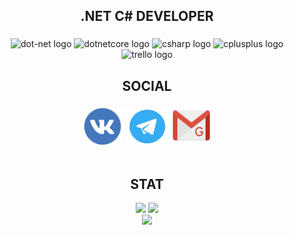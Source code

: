 <h2 align="center">.NET C# DEVELOPER</h2>

###

<div align="Center">
  
  <img src="https://cdn.jsdelivr.net/gh/devicons/devicon/icons/dot-net/dot-net-original.svg" height="60" width="60" alt="dot-net logo"  />
  <img src="https://cdn.jsdelivr.net/gh/devicons/devicon/icons/dotnetcore/dotnetcore-original.svg" height="60" width="60" alt="dotnetcore logo"  />
  <img src="https://cdn.jsdelivr.net/gh/devicons/devicon/icons/csharp/csharp-original.svg" height="60" width="60" alt="csharp logo"  />
  <img src="https://cdn.jsdelivr.net/gh/devicons/devicon/icons/cplusplus/cplusplus-original.svg" height="60" width="60" alt="cplusplus logo"  />
  <img src="https://cdn.jsdelivr.net/gh/devicons/devicon/icons/trello/trello-plain.svg" height="60" width="60" alt="trello logo"  />
</div>

<h2 align="Center">SOCIAL</h2>

<div align="Center">
 <a href="https://vk.com/onecelldm">  <img src="https://github.com/OneCellDM/OneCellDM/blob/main/vk.png" width="60" height="60" alt="vk-logo"  /></a> 
  <a href="https://t.me/onecelldm">  <img src="https://github.com/OneCellDM/OneCellDM/blob/main/TG.png" width="75" height="60" alt="TG-logo"  /></a> 
   <a href="mailto:pokesm.pe@gmail.com">  <img src="https://github.com/OneCellDM/OneCellDM/blob/main/gmail.webp" width="60" height="65" alt="gmail"  /></a> 
</div>

<br clear="both">
<h2 align="center">STAT</h2>
<div align="Center">
  <img src="https://github-readme-stats.vercel.app/api?username=OneCellDM&theme=gruvbox&hide_border=false&include_all_commits=true&count_private=true"/>
 <img src="https://camo.githubusercontent.com/7c596d31db5420d31be2af245f1047f86c554efbcc0eb25c0e89b2cb0d069062/68747470733a2f2f6769746875622d726561646d652d73747265616b2d73746174732e6865726f6b756170702e636f6d2f3f757365723d4f6e6543656c6c444d267468656d653d67727576626f7826686964655f626f726465723d66616c7365"/>
  <div align="Center">
    <img src="https://github-readme-stats.vercel.app/api/top-langs/?username=OneCellDM&theme=gruvbox&hide_border=false&include_all_commits=true&count_private=true&layout=compact"/>
  </div>
</div>

###
